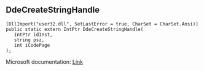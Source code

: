 ## DdeCreateStringHandle

```
[DllImport("user32.dll", SetLastError = true, CharSet = CharSet.Ansi)]
public static extern IntPtr DdeCreateStringHandle(
   IntPtr idInst,
   string psz,
   int iCodePage
);
```

Microsoft documentation: [Link](https://learn.microsoft.com/en-us/windows/win32/api/ddeml/nf-ddeml-ddecreatestringhandlea)
